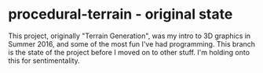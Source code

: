 # procedural-terrain - original state
This project, originally "Terrain Generation", was my intro to 3D graphics in Summer 2016, and some of the most fun I've
had programming. This branch is the state of the project before I moved on to other stuff. I'm holding onto this for
sentimentality.
